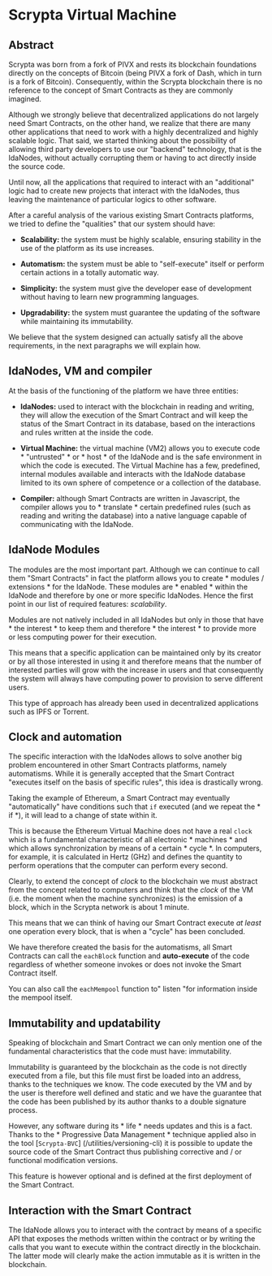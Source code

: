 # Scrypta Virtual Machine

## Abstract

Scrypta was born from a fork of PIVX and rests its blockchain foundations directly on the concepts of Bitcoin (being PIVX a fork of Dash, which in turn is a fork of Bitcoin). Consequently, within the Scrypta blockchain there is no reference to the concept of Smart Contracts as they are commonly imagined.

Although we strongly believe that decentralized applications do not largely need Smart Contracts, on the other hand, we realize that there are many other applications that need to work with a highly decentralized and highly scalable logic. That said, we started thinking about the possibility of allowing third party developers to use our "backend" technology, that is the IdaNodes, without actually corrupting them or having to act directly inside the source code.

Until now, all the applications that required to interact with an "additional" logic had to create new projects that interact with the IdaNodes, thus leaving the maintenance of particular logics to other software.

After a careful analysis of the various existing Smart Contracts platforms, we tried to define the "qualities" that our system should have:
- **Scalability:** the system must be highly scalable, ensuring stability in the use of the platform as its use increases.

- **Automatism:** the system must be able to "self-execute" itself or perform certain actions in a totally automatic way.

- **Simplicity:** the system must give the developer ease of development without having to learn new programming languages.

- **Upgradability:** the system must guarantee the updating of the software while maintaining its immutability.

We believe that the system designed can actually satisfy all the above requirements, in the next paragraphs we will explain how.

## IdaNodes, VM and compiler

At the basis of the functioning of the platform we have three entities:

- **IdaNodes:** used to interact with the blockchain in reading and writing, they will allow the execution of the Smart Contract and will keep the status of the Smart Contract in its database, based on the interactions and rules written at the inside the code.

- **Virtual Machine:** the virtual machine (VM2) allows you to execute code * "untrusted" * or * host * of the IdaNode and is the safe environment in which the code is executed. The Virtual Machine has a few, predefined, internal modules available and interacts with the IdaNode database limited to its own sphere of competence or a collection of the database.

- **Compiler:** although Smart Contracts are written in Javascript, the compiler allows you to * translate * certain predefined rules (such as reading and writing the database) into a native language capable of communicating with the IdaNode.

## IdaNode Modules

The modules are the most important part. Although we can continue to call them "Smart Contracts" in fact the platform allows you to create * modules / extensions * for the IdaNode. These modules are * enabled * within the IdaNode and therefore by one or more specific IdaNodes. Hence the first point in our list of required features: *scalability*.

Modules are not natively included in all IdaNodes but only in those that have * the interest * to keep them and therefore * the interest * to provide more or less computing power for their execution.

This means that a specific application can be maintained only by its creator or by all those interested in using it and therefore means that the number of interested parties will grow with the increase in users and that consequently the system will always have computing power to provision to serve different users.

This type of approach has already been used in decentralized applications such as IPFS or Torrent.

## Clock and automation

The specific interaction with the IdaNodes allows to solve another big problem encountered in other Smart Contracts platforms, namely automatisms. While it is generally accepted that the Smart Contract "executes itself on the basis of specific rules", this idea is drastically wrong.

Taking the example of Ethereum, a Smart Contract may eventually "automatically" have conditions such that `if` executed (and we repeat the * if *), it will lead to a change of state within it.

This is because the Ethereum Virtual Machine does not have a real `clock` which is a fundamental characteristic of all electronic * machines * and which allows synchronization by means of a certain * cycle *. In computers, for example, it is calculated in Hertz (GHz) and defines the quantity to perform operations that the computer can perform every second.

Clearly, to extend the concept of *clock* to the blockchain we must abstract from the concept related to computers and think that the *clock* of the VM (i.e. the moment when the machine synchronizes) is the emission of a block, which in the Scrypta network is about 1 minute.

This means that we can think of having our Smart Contract execute *at least* one operation every block, that is when a "cycle" has been concluded.

We have therefore created the basis for the automatisms, all Smart Contracts can call the `eachBlock` function and **auto-execute** of the code regardless of whether someone invokes or does not invoke the Smart Contract itself.

You can also call the `eachMempool` function to" listen "for information inside the mempool itself.

## Immutability and updatability

Speaking of blockchain and Smart Contract we can only mention one of the fundamental characteristics that the code must have: immutability.

Immutability is guaranteed by the blockchain as the code is not directly executed from a file, but this file must first be loaded into an address, thanks to the techniques we know. The code executed by the VM and by the user is therefore well defined and static and we have the guarantee that the code has been published by its author thanks to a double signature process.

However, any software during its * life * needs updates and this is a fact. Thanks to the * Progressive Data Management * technique applied also in the tool [`Scrypta-BVC`] (/utilities/versioning-cli) it is possible to update the source code of the Smart Contract thus publishing corrective and / or functional modification versions.

This feature is however optional and is defined at the first deployment of the Smart Contract.

## Interaction with the Smart Contract

The IdaNode allows you to interact with the contract by means of a specific API that exposes the methods written within the contract or by writing the calls that you want to execute within the contract directly in the blockchain. The latter mode will clearly make the action immutable as it is written in the blockchain.